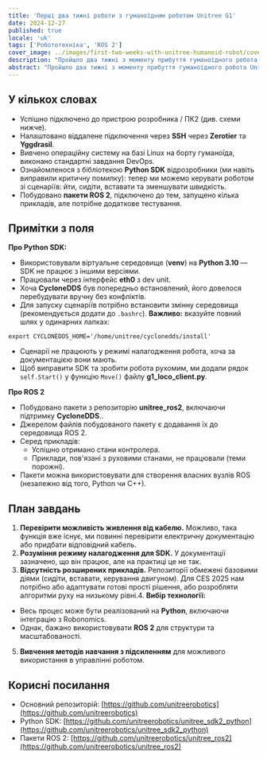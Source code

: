 ```yaml
---
title: 'Перші два тижні роботи з гуманоїдним роботом Unitree G1'
date: 2024-12-27
published: true
locale: 'uk'
tags: ['Робототехніка', 'ROS 2']
cover_image: ../images/first-two-weeks-with-unitree-humanoid-robot/cover.webp
description: "Пройшло два тижні з моменту прибуття гуманоїдного робота Unitree G1 в лабораторію Robonomics. Команда із щонайменше п'яти інженерів з ступенями магістра в галузі робототехніки відразу приступила до вивчення та програмування нового пристрою. Ми хочемо поділитися першими новинами з поля: враженнями, відкриттями та викликами на шляху до, як ми сподіваємося, гуманоїдної революції!"
abstract: "Пройшло два тижні з моменту прибуття гуманоїдного робота Unitree G1 в лабораторію Robonomics. Команда із щонайменше п'яти інженерів з ступенями магістра в галузі робототехніки відразу приступила до вивчення та програмування нового пристрою. Ми хочемо поділитися першими новинами з поля: враженнями, відкриттями та викликами на шляху до, як ми сподіваємося, гуманоїдної революції!"
---
```


## У кількох словах

- Успішно підключено до пристрою розробника / ПК2 (див. схеми нижче).
- Налаштовано віддалене підключення через **SSH** через **Zerotier** та **Yggdrasil**.
- Вивчено операційну систему на базі Linux на борту гуманоїда, виконано стандартні завдання DevOps.
- Ознайомленося з бібліотекою **Python SDK** відрозробники (ми навіть виправили критичну помилку): тепер ми можемо керувати роботом зі сценаріїв: йти, сидіти, вставати та зменшувати швидкість.
- Побудовано **пакети ROS 2**, підключено до тем, запущено кілька прикладів, але потрібне додаткове тестування.

<rb-image zoom src="./images/first-two-weeks-with-unitree-humanoid-robot/image-schemes.webp" alt="Потік даних від гуманоїдного робота Unitree" />

## Примітки з поля

**Про Python SDK:**

- Використовували віртуальне середовище (**venv**) на **Python 3.10** — SDK не працює з іншими версіями.
- Працювали через інтерфейс **eth0** з dev unit.
- Хоча **CycloneDDS** був попередньо встановлений, його довелося перебудувати вручну без конфліктів.
- Для запуску сценаріїв потрібно встановити змінну середовища (рекомендується додати до `.bashrc`). **Важливо:** вказуйте повний шлях у одинарних лапках:

<rb-code>

```
export CYCLONEDDS_HOME='/home/unitree/cyclonedds/install'
```
</rb-code>

- Сценарії не працюють у режимі налагодження робота, хоча за документацією вони мають.
- Щоб виправити SDK та зробити робота рухомим, ми додали рядок `self.Start()` у функцію `Move()` файлу **g1_loco_client.py**.

**Про ROS 2**

- Побудовано пакети з репозиторію **unitree_ros2**, включаючи підтримку **CycloneDDS**..
- Джерелом файлів побудованого пакету є додавання їх до середовища ROS 2.
- Серед прикладів:
  - Успішно отримано стани контролера.
  - Приклади, пов'язані з руховими станами, не працювали (теми порожні).
- Пакети можна використовувати для створення власних вузлів ROS (незалежно від того, Python чи C++).

<rb-grid :columns="2" textAlign="center" align="end">
  <rb-grid-element>
    <rb-image zoom src="./images/first-two-weeks-with-unitree-humanoid-robot/first-entering.webp" alt="Перший вхід робота-людини Unitree" />
  </rb-grid-element>
  <rb-grid-element>
    <rb-image zoom src="./images/first-two-weeks-with-unitree-humanoid-robot/cyclonedds-error.webp" alt="Помилка CycloneDDS робота-людини Unitree" />
  </rb-grid-element>
</rb-grid>

## План завдань

1. **Перевірити можливість живлення від кабелю.** Можливо, така функція вже існує, ми повинні перевірити електричну документацію або придбати відповідний кабель.
2. **Розуміння режиму налагодження для SDK.** У документації зазначено, що він працює, але на практиці це не так.
3. **Відсутність розширених прикладів.** Репозиторії обмежені базовими діями (сидіти, вставати, керування двигуном). Для CES 2025 нам потрібно або адаптувати готові прості рішення, або розробляти алгоритми руху на низькому рівні.4. **Вибір технології:**
  - Весь процес може бути реалізований на **Python**, включаючи інтеграцію з Robonomics.
  - Однак, бажано використовувати **ROS 2** для структури та масштабованості.
5. **Вивчення методів навчання з підсиленням** для можливого використання в управлінні роботом.

## Корисні посилання

- Основний репозиторій: [https://github.com/unitreerobotics](https://github.com/unitreerobotics)   
- Python SDK: [https://github.com/unitreerobotics/unitree_sdk2_python](https://github.com/unitreerobotics/unitree_sdk2_python)   
- Пакети ROS 2: [https://github.com/unitreerobotics/unitree_ros2](https://github.com/unitreerobotics/unitree_ros2)  